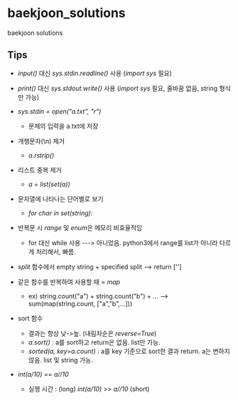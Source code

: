 # baekjoon_solutions
baekjoon solutions

## Tips
- *input()* 대신 *sys.stdin.readline()* 사용 (*import sys* 필요)
- *print()* 대신 *sys.stdout.write()* 사용 (*import sys* 필요, 줄바꿈 없음, string 형식만 가능)

- *sys.stdin = open("a.txt", "r")*
  - 문제의 입력을 a.txt에 저장
  
- 개행문자(\n) 제거
  - *a.rstrip()*
  
- 리스트 중복 제거
  - *a = list(set(a))*
  
- 문자열에 나타나는 단어별로 보기
  - *for char in set(string):*
  
- 반복문 시 *range* 및 *enum*은 메모리 비효율적임
  - for 대신 while 사용 ---> 아니었음. python3에서 range를 list가 아니라 다르게 처리해서, 빠름.
  
- *split* 함수에서 empty string + specified split --> return ['']

- 같은 함수를 반복하여 사용할 때 = *map*
  - ex) string.count("a") + string.count("b") + ...    -->    sum(map(string.count, ["a","b",...]))
  
- sort 함수
  - 결과는 항상 낮->높. (내림차순은 *reverse=True*)
  - *a.sort()* : a를 sort하고 return은 없음. list만 가능.
  - *sorted(a, key=a.count)* : a를 key 기준으로 sort한 결과 return. a는 변하지 않음. list 및 string 가능.

- *int(a/10)* == *a//10*
  - 실행 시간 : (long) *int(a/10)* >> *a//10* (short)
